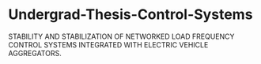 # Undergrad-Thesis-Control-Systems
STABILITY AND STABILIZATION OF NETWORKED LOAD FREQUENCY CONTROL SYSTEMS INTEGRATED WITH ELECTRIC VEHICLE AGGREGATORS.

